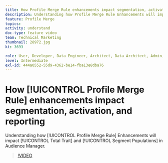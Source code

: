 ```yaml
---
title: How Profile Merge Rule enhancements impact segmentation, activation, and reporting
description: Understanding how Profile Merge Rule Enhancements will impact Total Trait and Segment Populations in the Audience Manager UI
feature: Profile Merge
topics: 
activity: understand
doc-type: feature video
team: Technical Marketing
thumbnail: 28972.jpg
kt: 3693

role: User, Developer, Data Engineer, Architect, Data Architect, Admin, Leader
level: Intermediate
exl-id: 444a0552-55d9-4362-be14-fba13e8dba76
---
```

# How [!UICONTROL Profile Merge Rule] enhancements impact segmentation, activation, and reporting

Understanding how [!UICONTROL Profile Merge Rule] Enhancements will impact [!UICONTROL Total Trait] and [!UICONTROL Segment Populations] in Audience Manager.

>[!VIDEO](https://video.tv.adobe.com/v/28972/?quality=12)
